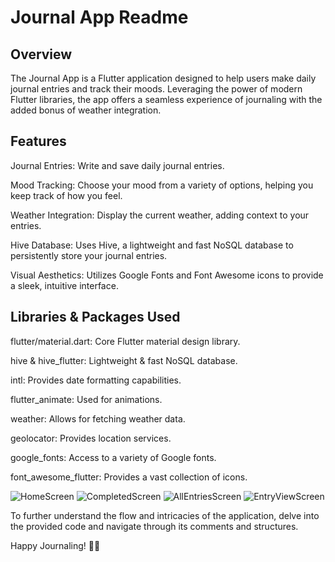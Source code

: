 # Journal App Readme

## Overview

The Journal App is a Flutter application designed to help users make daily journal entries and track their moods. Leveraging the power of modern Flutter libraries, the app offers a seamless experience of journaling with the added bonus of weather integration.

## Features

Journal Entries: Write and save daily journal entries.

Mood Tracking: Choose your mood from a variety of options, helping you keep track of how you feel.

Weather Integration: Display the current weather, adding context to your entries.

Hive Database: Uses Hive, a lightweight and fast NoSQL database to persistently store your journal entries.

Visual Aesthetics: Utilizes Google Fonts and Font Awesome icons to provide a sleek, intuitive interface.

## Libraries & Packages Used

flutter/material.dart: Core Flutter material design library.

hive & hive_flutter: Lightweight & fast NoSQL database.

intl: Provides date formatting capabilities.

flutter_animate: Used for animations.

weather: Allows for fetching weather data.

geolocator: Provides location services.

google_fonts: Access to a variety of Google fonts.

font_awesome_flutter: Provides a vast collection of icons.

![HomeScreen](sim1.png)
![CompletedScreen](sim2.png)
![AllEntriesScreen](sim3.png)
![EntryViewScreen](sim4.png)

To further understand the flow and intricacies of the application, delve into the provided code and navigate through its comments and structures.

Happy Journaling! 📝📘
